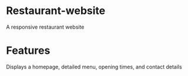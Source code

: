 # Restaurant-website
 A responsive restaurant website 
# Features
Displays a homepage, detailed menu, opening times, and contact details
